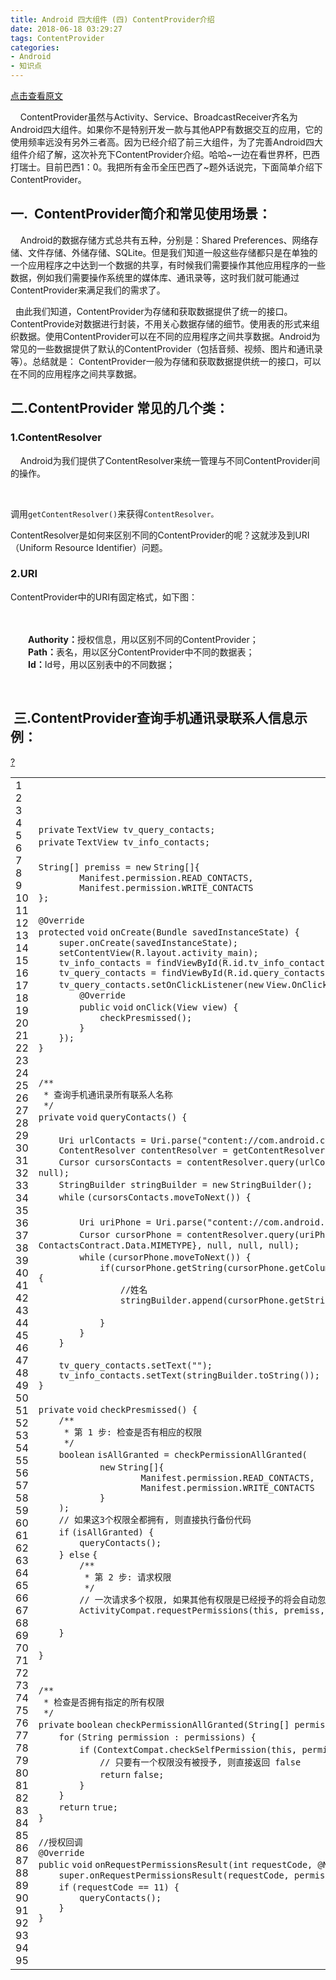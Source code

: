 ```yaml
---
title: Android 四大组件 (四) ContentProvider介绍
date: 2018-06-18 03:29:27
tags: ContentProvider
categories: 
- Android
- 知识点
---
```

[点击查看原文](https://www.cnblogs.com/bugzone/p/ContentProvider.html)

<!-- more -->

<div id="cnblogs_post_body" class="blogpost-body ">
    <p>&nbsp;&nbsp;&nbsp; ContentProvider虽然与Activity、Service、BroadcastReceiver齐名为Android四大组件。如果你不是特别开发一款与其他APP有数据交互的应用，它的使用频率远没有另外三者高。因为已经介绍了前三大组件，为了完善Android四大组件介绍了解，这次补充下ContentProvider介绍。哈哈~一边在看世界杯，巴西打瑞士。目前巴西1：0。我把所有金币全压巴西了~题外话说完，下面简单介绍下ContentProvider。</p>
<h2>一.&nbsp; ContentProvider简介和常见使用场景：</h2>
<p>&nbsp;&nbsp;&nbsp; Android的数据存储方式总共有五种，分别是：Shared Preferences、网络存储、文件存储、外储存储、SQLite。但是我们知道一般这些存储都只是在单独的一个应用程序之中达到一个数据的共享，有时候我们需要操作其他应用程序的一些数据，例如我们需要操作系统里的媒体库、通讯录等，这时我们就可能通过ContentProvider来满足我们的需求了。</p>
<p>&nbsp; 由此我们知道，ContentProvider为存储和获取数据提供了统一的接口。ContentProvide对数据进行封装，不用关心数据存储的细节。使用表的形式来组织数据。使用ContentProvider可以在不同的应用程序之间共享数据。Android为常见的一些数据提供了默认的ContentProvider（包括音频、视频、图片和通讯录等）。总结就是：&nbsp;ContentProvider一般为存储和获取数据提供统一的接口，可以在不同的应用程序之间共享数据。</p>
<h2>二.ContentProvider 常见的几个类：</h2>
<h3>1.ContentResolver</h3>
<p>&nbsp;&nbsp;&nbsp; Android为我们提供了ContentResolver来统一管理与不同ContentProvider间的操作。</p>
<p>&nbsp;<img src="https://images2018.cnblogs.com/blog/612293/201806/612293-20180618030813309-221768442.png" alt=""></p>
<p>调用<code>getContentResolver()</code>来获得<code>ContentResolver。</code></p>
<p>ContentResolver是如何来区别不同的ContentProvider的呢？这就涉及到URI（Uniform Resource Identifier）问题。</p>
<h3>2.URI</h3>
<p>ContentProvider中的URI有固定格式，如下图：</p>
<p>　　<img src="https://images2018.cnblogs.com/blog/612293/201806/612293-20180618031542592-2054477058.png" alt=""></p>
<p><strong>　　Authority：</strong>授权信息，用以区别不同的ContentProvider；<br><strong>　　Path：</strong>表名，用以区分ContentProvider中不同的数据表；<br><strong>　　Id：</strong>Id号，用以区别表中的不同数据；</p>
<p>&nbsp;</p>
<h2>&nbsp;三.ContentProvider查询手机通讯录联系人信息示例：</h2>
<div class="cnblogs_Highlighter sh-gutter">
<div><div id="highlighter_728331" class="syntaxhighlighter  java"><div class="toolbar"><span><a href="#" class="toolbar_item command_help help">?</a></span></div><table border="0" cellpadding="0" cellspacing="0"><tbody><tr><td class="gutter"><div class="line number1 index0 alt2">1</div><div class="line number2 index1 alt1">2</div><div class="line number3 index2 alt2">3</div><div class="line number4 index3 alt1">4</div><div class="line number5 index4 alt2">5</div><div class="line number6 index5 alt1">6</div><div class="line number7 index6 alt2">7</div><div class="line number8 index7 alt1">8</div><div class="line number9 index8 alt2">9</div><div class="line number10 index9 alt1">10</div><div class="line number11 index10 alt2">11</div><div class="line number12 index11 alt1">12</div><div class="line number13 index12 alt2">13</div><div class="line number14 index13 alt1">14</div><div class="line number15 index14 alt2">15</div><div class="line number16 index15 alt1">16</div><div class="line number17 index16 alt2">17</div><div class="line number18 index17 alt1">18</div><div class="line number19 index18 alt2">19</div><div class="line number20 index19 alt1">20</div><div class="line number21 index20 alt2">21</div><div class="line number22 index21 alt1">22</div><div class="line number23 index22 alt2">23</div><div class="line number24 index23 alt1">24</div><div class="line number25 index24 alt2">25</div><div class="line number26 index25 alt1">26</div><div class="line number27 index26 alt2">27</div><div class="line number28 index27 alt1">28</div><div class="line number29 index28 alt2">29</div><div class="line number30 index29 alt1">30</div><div class="line number31 index30 alt2">31</div><div class="line number32 index31 alt1">32</div><div class="line number33 index32 alt2">33</div><div class="line number34 index33 alt1">34</div><div class="line number35 index34 alt2">35</div><div class="line number36 index35 alt1">36</div><div class="line number37 index36 alt2">37</div><div class="line number38 index37 alt1">38</div><div class="line number39 index38 alt2">39</div><div class="line number40 index39 alt1">40</div><div class="line number41 index40 alt2">41</div><div class="line number42 index41 alt1">42</div><div class="line number43 index42 alt2">43</div><div class="line number44 index43 alt1">44</div><div class="line number45 index44 alt2">45</div><div class="line number46 index45 alt1">46</div><div class="line number47 index46 alt2">47</div><div class="line number48 index47 alt1">48</div><div class="line number49 index48 alt2">49</div><div class="line number50 index49 alt1">50</div><div class="line number51 index50 alt2">51</div><div class="line number52 index51 alt1">52</div><div class="line number53 index52 alt2">53</div><div class="line number54 index53 alt1">54</div><div class="line number55 index54 alt2">55</div><div class="line number56 index55 alt1">56</div><div class="line number57 index56 alt2">57</div><div class="line number58 index57 alt1">58</div><div class="line number59 index58 alt2">59</div><div class="line number60 index59 alt1">60</div><div class="line number61 index60 alt2">61</div><div class="line number62 index61 alt1">62</div><div class="line number63 index62 alt2">63</div><div class="line number64 index63 alt1">64</div><div class="line number65 index64 alt2">65</div><div class="line number66 index65 alt1">66</div><div class="line number67 index66 alt2">67</div><div class="line number68 index67 alt1">68</div><div class="line number69 index68 alt2">69</div><div class="line number70 index69 alt1">70</div><div class="line number71 index70 alt2">71</div><div class="line number72 index71 alt1">72</div><div class="line number73 index72 alt2">73</div><div class="line number74 index73 alt1">74</div><div class="line number75 index74 alt2">75</div><div class="line number76 index75 alt1">76</div><div class="line number77 index76 alt2">77</div><div class="line number78 index77 alt1">78</div><div class="line number79 index78 alt2">79</div><div class="line number80 index79 alt1">80</div><div class="line number81 index80 alt2">81</div><div class="line number82 index81 alt1">82</div><div class="line number83 index82 alt2">83</div><div class="line number84 index83 alt1">84</div><div class="line number85 index84 alt2">85</div><div class="line number86 index85 alt1">86</div><div class="line number87 index86 alt2">87</div><div class="line number88 index87 alt1">88</div><div class="line number89 index88 alt2">89</div><div class="line number90 index89 alt1">90</div><div class="line number91 index90 alt2">91</div><div class="line number92 index91 alt1">92</div><div class="line number93 index92 alt2">93</div><div class="line number94 index93 alt1">94</div><div class="line number95 index94 alt2">95</div></td><td class="code"><div class="container"><div class="line number1 index0 alt2"><code class="java keyword">private</code> <code class="java plain">TextView tv_query_contacts;</code></div><div class="line number2 index1 alt1"><code class="java keyword">private</code> <code class="java plain">TextView tv_info_contacts;</code></div><div class="line number3 index2 alt2">&nbsp;</div><div class="line number4 index3 alt1"><code class="java plain">String[] premiss = </code><code class="java keyword">new</code> <code class="java plain">String[]{</code></div><div class="line number5 index4 alt2"><code class="java spaces">&nbsp;&nbsp;&nbsp;&nbsp;&nbsp;&nbsp;&nbsp;&nbsp;</code><code class="java plain">Manifest.permission.READ_CONTACTS,</code></div><div class="line number6 index5 alt1"><code class="java spaces">&nbsp;&nbsp;&nbsp;&nbsp;&nbsp;&nbsp;&nbsp;&nbsp;</code><code class="java plain">Manifest.permission.WRITE_CONTACTS</code></div><div class="line number7 index6 alt2"><code class="java plain">};</code></div><div class="line number8 index7 alt1">&nbsp;</div><div class="line number9 index8 alt2"><code class="java color1">@Override</code></div><div class="line number10 index9 alt1"><code class="java keyword">protected</code> <code class="java keyword">void</code> <code class="java plain">onCreate(Bundle savedInstanceState) {</code></div><div class="line number11 index10 alt2"><code class="java spaces">&nbsp;&nbsp;&nbsp;&nbsp;</code><code class="java keyword">super</code><code class="java plain">.onCreate(savedInstanceState);</code></div><div class="line number12 index11 alt1"><code class="java spaces">&nbsp;&nbsp;&nbsp;&nbsp;</code><code class="java plain">setContentView(R.layout.activity_main);</code></div><div class="line number13 index12 alt2"><code class="java spaces">&nbsp;&nbsp;&nbsp;&nbsp;</code><code class="java plain">tv_info_contacts = findViewById(R.id.tv_info_contacts);</code></div><div class="line number14 index13 alt1"><code class="java spaces">&nbsp;&nbsp;&nbsp;&nbsp;</code><code class="java plain">tv_query_contacts = findViewById(R.id.query_contacts);</code></div><div class="line number15 index14 alt2"><code class="java spaces">&nbsp;&nbsp;&nbsp;&nbsp;</code><code class="java plain">tv_query_contacts.setOnClickListener(</code><code class="java keyword">new</code> <code class="java plain">View.OnClickListener() {</code></div><div class="line number16 index15 alt1"><code class="java spaces">&nbsp;&nbsp;&nbsp;&nbsp;&nbsp;&nbsp;&nbsp;&nbsp;</code><code class="java color1">@Override</code></div><div class="line number17 index16 alt2"><code class="java spaces">&nbsp;&nbsp;&nbsp;&nbsp;&nbsp;&nbsp;&nbsp;&nbsp;</code><code class="java keyword">public</code> <code class="java keyword">void</code> <code class="java plain">onClick(View view) {</code></div><div class="line number18 index17 alt1"><code class="java spaces">&nbsp;&nbsp;&nbsp;&nbsp;&nbsp;&nbsp;&nbsp;&nbsp;&nbsp;&nbsp;&nbsp;&nbsp;</code><code class="java plain">checkPresmissed();</code></div><div class="line number19 index18 alt2"><code class="java spaces">&nbsp;&nbsp;&nbsp;&nbsp;&nbsp;&nbsp;&nbsp;&nbsp;</code><code class="java plain">}</code></div><div class="line number20 index19 alt1"><code class="java spaces">&nbsp;&nbsp;&nbsp;&nbsp;</code><code class="java plain">});</code></div><div class="line number21 index20 alt2"><code class="java plain">}</code></div><div class="line number22 index21 alt1">&nbsp;</div><div class="line number23 index22 alt2">&nbsp;</div><div class="line number24 index23 alt1"><code class="java preprocessor">/**</code></div><div class="line number25 index24 alt2"><code class="java spaces">&nbsp;</code><code class="java preprocessor">* 查询手机通讯录所有联系人名称</code></div><div class="line number26 index25 alt1"><code class="java spaces">&nbsp;</code><code class="java preprocessor">*/</code></div><div class="line number27 index26 alt2"><code class="java keyword">private</code> <code class="java keyword">void</code> <code class="java plain">queryContacts() {</code></div><div class="line number28 index27 alt1">&nbsp;</div><div class="line number29 index28 alt2"><code class="java spaces">&nbsp;&nbsp;&nbsp;&nbsp;</code><code class="java plain">Uri urlContacts = Uri.parse(</code><code class="java string">"content://com.android.contacts/contacts"</code><code class="java plain">);</code></div><div class="line number30 index29 alt1"><code class="java spaces">&nbsp;&nbsp;&nbsp;&nbsp;</code><code class="java plain">ContentResolver contentResolver = getContentResolver();</code></div><div class="line number31 index30 alt2"><code class="java spaces">&nbsp;&nbsp;&nbsp;&nbsp;</code><code class="java plain">Cursor cursorsContacts = contentResolver.query(urlContacts, </code><code class="java keyword">new</code> <code class="java plain">String[]{ContactsContract.Data._ID}, </code><code class="java keyword">null</code><code class="java plain">, </code><code class="java keyword">null</code><code class="java plain">, </code><code class="java keyword">null</code><code class="java plain">);</code></div><div class="line number32 index31 alt1"><code class="java spaces">&nbsp;&nbsp;&nbsp;&nbsp;</code><code class="java plain">StringBuilder stringBuilder = </code><code class="java keyword">new</code> <code class="java plain">StringBuilder();</code></div><div class="line number33 index32 alt2"><code class="java spaces">&nbsp;&nbsp;&nbsp;&nbsp;</code><code class="java keyword">while</code> <code class="java plain">(cursorsContacts.moveToNext()) {</code></div><div class="line number34 index33 alt1">&nbsp;</div><div class="line number35 index34 alt2"><code class="java spaces">&nbsp;&nbsp;&nbsp;&nbsp;&nbsp;&nbsp;&nbsp;&nbsp;</code><code class="java plain">Uri uriPhone = Uri.parse(</code><code class="java string">"content://com.android.contacts/contacts/"</code> <code class="java plain">+ cursorsContacts.getInt(</code><code class="java value">0</code><code class="java plain">) + </code><code class="java string">"/data"</code><code class="java plain">);</code></div><div class="line number36 index35 alt1"><code class="java spaces">&nbsp;&nbsp;&nbsp;&nbsp;&nbsp;&nbsp;&nbsp;&nbsp;</code><code class="java plain">Cursor cursorPhone = contentResolver.query(uriPhone, </code><code class="java keyword">new</code> <code class="java plain">String[]{ContactsContract.Data.DATA1, ContactsContract.Data.MIMETYPE}, </code><code class="java keyword">null</code><code class="java plain">, </code><code class="java keyword">null</code><code class="java plain">, </code><code class="java keyword">null</code><code class="java plain">);</code></div><div class="line number37 index36 alt2"><code class="java spaces">&nbsp;&nbsp;&nbsp;&nbsp;&nbsp;&nbsp;&nbsp;&nbsp;</code><code class="java keyword">while</code> <code class="java plain">(cursorPhone.moveToNext()) {</code></div><div class="line number38 index37 alt1"><code class="java spaces">&nbsp;&nbsp;&nbsp;&nbsp;&nbsp;&nbsp;&nbsp;&nbsp;&nbsp;&nbsp;&nbsp;&nbsp;</code><code class="java keyword">if</code><code class="java plain">(cursorPhone.getString(cursorPhone.getColumnIndex(</code><code class="java string">"mimetype"</code><code class="java plain">)).equals(</code><code class="java string">"vnd.android.cursor.item/name"</code><code class="java plain">)){</code></div><div class="line number39 index38 alt2"><code class="java spaces">&nbsp;&nbsp;&nbsp;&nbsp;&nbsp;&nbsp;&nbsp;&nbsp;&nbsp;&nbsp;&nbsp;&nbsp;&nbsp;&nbsp;&nbsp;&nbsp;</code><code class="java comments">//姓名</code></div><div class="line number40 index39 alt1"><code class="java spaces">&nbsp;&nbsp;&nbsp;&nbsp;&nbsp;&nbsp;&nbsp;&nbsp;&nbsp;&nbsp;&nbsp;&nbsp;&nbsp;&nbsp;&nbsp;&nbsp;</code><code class="java plain">stringBuilder.append(cursorPhone.getString(cursorPhone.getColumnIndex(</code><code class="java string">"data1"</code><code class="java plain">)));</code></div><div class="line number41 index40 alt2">&nbsp;</div><div class="line number42 index41 alt1"><code class="java spaces">&nbsp;&nbsp;&nbsp;&nbsp;&nbsp;&nbsp;&nbsp;&nbsp;&nbsp;&nbsp;&nbsp;&nbsp;</code><code class="java plain">}</code></div><div class="line number43 index42 alt2"><code class="java spaces">&nbsp;&nbsp;&nbsp;&nbsp;&nbsp;&nbsp;&nbsp;&nbsp;</code><code class="java plain">}</code></div><div class="line number44 index43 alt1"><code class="java spaces">&nbsp;&nbsp;&nbsp;&nbsp;</code><code class="java plain">}</code></div><div class="line number45 index44 alt2">&nbsp;</div><div class="line number46 index45 alt1"><code class="java spaces">&nbsp;&nbsp;&nbsp;&nbsp;</code><code class="java plain">tv_query_contacts.setText(</code><code class="java string">""</code><code class="java plain">);</code></div><div class="line number47 index46 alt2"><code class="java spaces">&nbsp;&nbsp;&nbsp;&nbsp;</code><code class="java plain">tv_info_contacts.setText(stringBuilder.toString());</code></div><div class="line number48 index47 alt1"><code class="java plain">}</code></div><div class="line number49 index48 alt2">&nbsp;</div><div class="line number50 index49 alt1"><code class="java keyword">private</code> <code class="java keyword">void</code> <code class="java plain">checkPresmissed() {</code></div><div class="line number51 index50 alt2"><code class="java spaces">&nbsp;&nbsp;&nbsp;&nbsp;</code><code class="java preprocessor">/**</code></div><div class="line number52 index51 alt1"><code class="java spaces">&nbsp;&nbsp;&nbsp;&nbsp;&nbsp;</code><code class="java preprocessor">* 第 1 步: 检查是否有相应的权限</code></div><div class="line number53 index52 alt2"><code class="java spaces">&nbsp;&nbsp;&nbsp;&nbsp;&nbsp;</code><code class="java preprocessor">*/</code></div><div class="line number54 index53 alt1"><code class="java spaces">&nbsp;&nbsp;&nbsp;&nbsp;</code><code class="java keyword">boolean</code> <code class="java plain">isAllGranted = checkPermissionAllGranted(</code></div><div class="line number55 index54 alt2"><code class="java spaces">&nbsp;&nbsp;&nbsp;&nbsp;&nbsp;&nbsp;&nbsp;&nbsp;&nbsp;&nbsp;&nbsp;&nbsp;</code><code class="java keyword">new</code> <code class="java plain">String[]{</code></div><div class="line number56 index55 alt1"><code class="java spaces">&nbsp;&nbsp;&nbsp;&nbsp;&nbsp;&nbsp;&nbsp;&nbsp;&nbsp;&nbsp;&nbsp;&nbsp;&nbsp;&nbsp;&nbsp;&nbsp;&nbsp;&nbsp;&nbsp;&nbsp;</code><code class="java plain">Manifest.permission.READ_CONTACTS,</code></div><div class="line number57 index56 alt2"><code class="java spaces">&nbsp;&nbsp;&nbsp;&nbsp;&nbsp;&nbsp;&nbsp;&nbsp;&nbsp;&nbsp;&nbsp;&nbsp;&nbsp;&nbsp;&nbsp;&nbsp;&nbsp;&nbsp;&nbsp;&nbsp;</code><code class="java plain">Manifest.permission.WRITE_CONTACTS</code></div><div class="line number58 index57 alt1"><code class="java spaces">&nbsp;&nbsp;&nbsp;&nbsp;&nbsp;&nbsp;&nbsp;&nbsp;&nbsp;&nbsp;&nbsp;&nbsp;</code><code class="java plain">}</code></div><div class="line number59 index58 alt2"><code class="java spaces">&nbsp;&nbsp;&nbsp;&nbsp;</code><code class="java plain">);</code></div><div class="line number60 index59 alt1"><code class="java spaces">&nbsp;&nbsp;&nbsp;&nbsp;</code><code class="java comments">// 如果这3个权限全都拥有, 则直接执行备份代码</code></div><div class="line number61 index60 alt2"><code class="java spaces">&nbsp;&nbsp;&nbsp;&nbsp;</code><code class="java keyword">if</code> <code class="java plain">(isAllGranted) {</code></div><div class="line number62 index61 alt1"><code class="java spaces">&nbsp;&nbsp;&nbsp;&nbsp;&nbsp;&nbsp;&nbsp;&nbsp;</code><code class="java plain">queryContacts();</code></div><div class="line number63 index62 alt2"><code class="java spaces">&nbsp;&nbsp;&nbsp;&nbsp;</code><code class="java plain">} </code><code class="java keyword">else</code> <code class="java plain">{</code></div><div class="line number64 index63 alt1"><code class="java spaces">&nbsp;&nbsp;&nbsp;&nbsp;&nbsp;&nbsp;&nbsp;&nbsp;</code><code class="java preprocessor">/**</code></div><div class="line number65 index64 alt2"><code class="java spaces">&nbsp;&nbsp;&nbsp;&nbsp;&nbsp;&nbsp;&nbsp;&nbsp;&nbsp;</code><code class="java preprocessor">* 第 2 步: 请求权限</code></div><div class="line number66 index65 alt1"><code class="java spaces">&nbsp;&nbsp;&nbsp;&nbsp;&nbsp;&nbsp;&nbsp;&nbsp;&nbsp;</code><code class="java preprocessor">*/</code></div><div class="line number67 index66 alt2"><code class="java spaces">&nbsp;&nbsp;&nbsp;&nbsp;&nbsp;&nbsp;&nbsp;&nbsp;</code><code class="java comments">// 一次请求多个权限, 如果其他有权限是已经授予的将会自动忽略掉</code></div><div class="line number68 index67 alt1"><code class="java spaces">&nbsp;&nbsp;&nbsp;&nbsp;&nbsp;&nbsp;&nbsp;&nbsp;</code><code class="java plain">ActivityCompat.requestPermissions(</code><code class="java keyword">this</code><code class="java plain">, premiss, </code><code class="java value">11</code><code class="java plain">);</code></div><div class="line number69 index68 alt2">&nbsp;</div><div class="line number70 index69 alt1"><code class="java spaces">&nbsp;&nbsp;&nbsp;&nbsp;</code><code class="java plain">}</code></div><div class="line number71 index70 alt2">&nbsp;</div><div class="line number72 index71 alt1"><code class="java plain">}</code></div><div class="line number73 index72 alt2">&nbsp;</div><div class="line number74 index73 alt1">&nbsp;</div><div class="line number75 index74 alt2"><code class="java preprocessor">/**</code></div><div class="line number76 index75 alt1"><code class="java spaces">&nbsp;</code><code class="java preprocessor">* 检查是否拥有指定的所有权限</code></div><div class="line number77 index76 alt2"><code class="java spaces">&nbsp;</code><code class="java preprocessor">*/</code></div><div class="line number78 index77 alt1"><code class="java keyword">private</code> <code class="java keyword">boolean</code> <code class="java plain">checkPermissionAllGranted(String[] permissions) {</code></div><div class="line number79 index78 alt2"><code class="java spaces">&nbsp;&nbsp;&nbsp;&nbsp;</code><code class="java keyword">for</code> <code class="java plain">(String permission : permissions) {</code></div><div class="line number80 index79 alt1"><code class="java spaces">&nbsp;&nbsp;&nbsp;&nbsp;&nbsp;&nbsp;&nbsp;&nbsp;</code><code class="java keyword">if</code> <code class="java plain">(ContextCompat.checkSelfPermission(</code><code class="java keyword">this</code><code class="java plain">, permission) != PackageManager.PERMISSION_GRANTED) {</code></div><div class="line number81 index80 alt2"><code class="java spaces">&nbsp;&nbsp;&nbsp;&nbsp;&nbsp;&nbsp;&nbsp;&nbsp;&nbsp;&nbsp;&nbsp;&nbsp;</code><code class="java comments">// 只要有一个权限没有被授予, 则直接返回 false</code></div><div class="line number82 index81 alt1"><code class="java spaces">&nbsp;&nbsp;&nbsp;&nbsp;&nbsp;&nbsp;&nbsp;&nbsp;&nbsp;&nbsp;&nbsp;&nbsp;</code><code class="java keyword">return</code> <code class="java keyword">false</code><code class="java plain">;</code></div><div class="line number83 index82 alt2"><code class="java spaces">&nbsp;&nbsp;&nbsp;&nbsp;&nbsp;&nbsp;&nbsp;&nbsp;</code><code class="java plain">}</code></div><div class="line number84 index83 alt1"><code class="java spaces">&nbsp;&nbsp;&nbsp;&nbsp;</code><code class="java plain">}</code></div><div class="line number85 index84 alt2"><code class="java spaces">&nbsp;&nbsp;&nbsp;&nbsp;</code><code class="java keyword">return</code> <code class="java keyword">true</code><code class="java plain">;</code></div><div class="line number86 index85 alt1"><code class="java plain">}</code></div><div class="line number87 index86 alt2">&nbsp;</div><div class="line number88 index87 alt1"><code class="java comments">//授权回调</code></div><div class="line number89 index88 alt2"><code class="java color1">@Override</code></div><div class="line number90 index89 alt1"><code class="java keyword">public</code> <code class="java keyword">void</code> <code class="java plain">onRequestPermissionsResult(</code><code class="java keyword">int</code> <code class="java plain">requestCode, </code><code class="java color1">@NonNull</code> <code class="java plain">String[] permissions, </code><code class="java color1">@NonNull</code> <code class="java keyword">int</code><code class="java plain">[] grantResults) {</code></div><div class="line number91 index90 alt2"><code class="java spaces">&nbsp;&nbsp;&nbsp;&nbsp;</code><code class="java keyword">super</code><code class="java plain">.onRequestPermissionsResult(requestCode, permissions, grantResults);</code></div><div class="line number92 index91 alt1"><code class="java spaces">&nbsp;&nbsp;&nbsp;&nbsp;</code><code class="java keyword">if</code> <code class="java plain">(requestCode == </code><code class="java value">11</code><code class="java plain">) {</code></div><div class="line number93 index92 alt2"><code class="java spaces">&nbsp;&nbsp;&nbsp;&nbsp;&nbsp;&nbsp;&nbsp;&nbsp;</code><code class="java plain">queryContacts();</code></div><div class="line number94 index93 alt1"><code class="java spaces">&nbsp;&nbsp;&nbsp;&nbsp;</code><code class="java plain">}</code></div><div class="line number95 index94 alt2"><code class="java plain">}</code></div></div></td></tr></tbody></table></div></div>
</div>
<p>　　</p>
</div>
